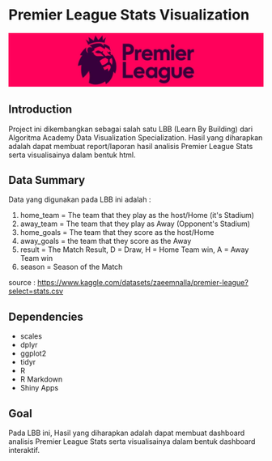 # Premier League Stats Visualization
<img src="https://github.com/takdirzd/Premier_League_Stats_Viz/blob/main/dataset-cover.jpg">

## Introduction
Project ini dikembangkan sebagai salah satu LBB (Learn By Building) dari Algoritma Academy Data Visualization Specialization. Hasil yang diharapkan adalah dapat membuat report/laporan hasil analisis Premier League Stats serta visualisainya dalam bentuk html.

## Data Summary
Data yang digunakan pada LBB ini adalah :
1. home_team = The team that they play as the host/Home (it's Stadium)
2. away_team = The team that they play as Away (Opponent's Stadium)
3. home_goals = The team that they score as the host/Home
4. away_goals = the team that they score as the Away 
5. result = The Match Result, D = Draw, H = Home Team win, A = Away Team win
6. season = Season of the Match

source : https://www.kaggle.com/datasets/zaeemnalla/premier-league?select=stats.csv

## Dependencies
- scales
- dplyr
- ggplot2
- tidyr
- R
- R Markdown
- Shiny Apps

## Goal
Pada LBB ini, Hasil yang diharapkan adalah dapat membuat dashboard analisis Premier League Stats serta visualisainya dalam bentuk dashboard interaktif.